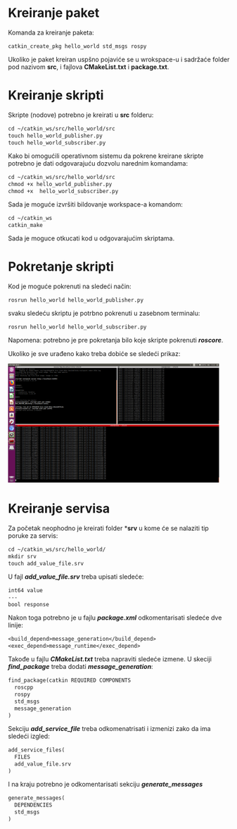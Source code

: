 # Kreiranje paket

Komanda za kreiranje paketa:
```
catkin_create_pkg hello_world std_msgs rospy
```

Ukoliko je paket kreiran uspšno pojaviće se u wrokspace-u i sadržaće folder pod nazivom **src**, i fajlova **CMakeList.txt** i **package.txt**.

# Kreiranje skripti
Skripte (nodove) potrebno je kreirati u **src** folderu:
```
cd ~/catkin_ws/src/hello_world/src
touch hello_world_publisher.py
touch hello_world_subscriber.py
```

Kako bi omogućili operativnom sistemu da pokrene kreirane skripte potrebno je dati odgovarajuću dozvolu narednim komandama:
```
cd ~/catkin_ws/src/hello_world/src
chmod +x hello_world_publisher.py
chmod +x  hello_world_subscriber.py
```

Sada je moguće izvršiti bildovanje workspace-a komandom:
```
cd ~/catkin_ws
catkin_make
```

Sada je moguce otkucati kod u odgovarajućim skriptama.

# Pokretanje skripti
Kod je moguće pokrenuti na sledeći način:
```
rosrun hello_world hello_world_publisher.py
```
svaku sledeću skriptu je potrbno pokrenuti u zasebnom terminalu:
```
rosrun hello_world hello_world_subscriber.py
```

Napomena: potrebno je pre pokretanja bilo koje skripte pokrenuti ***roscore***.

Ukoliko je sve urađeno kako treba dobiće se sledeći prikaz:

![hello_world_pub_sub](hello_world_pub_sub.png)

# Kreiranje servisa

Za početak neophodno je kreirati folder ***srv** u kome će se nalaziti tip poruke za servis:
```
cd ~/catkin_ws/src/hello_world/
mkdir srv
touch add_value_file.srv
```

U fajl ***add_value_file.srv*** treba upisati sledeće:
```
int64 value
---
bool response
```

Nakon toga potrebno je u fajlu ***package.xml*** odkomentarisati sledeće dve linije:
```
<build_depend>message_generation</build_depend>
<exec_depend>message_runtime</exec_depend>
```

Takođe u fajlu ***CMakeList.txt*** treba napraviti sledeće izmene. U skeciji ***find_package*** treba dodati ***message_generation***:
```
find_package(catkin REQUIRED COMPONENTS
  roscpp
  rospy
  std_msgs
  message_generation
)
```
Sekciju ***add_service_file*** treba odkomenatrisati i izmenizi zako da ima sledeći izgled:
```
add_service_files(
  FILES
  add_value_file.srv
)
```

I na kraju potrebno je odkomentarisati sekciju ***generate_messages***
```
generate_messages(
  DEPENDENCIES
  std_msgs
)
```